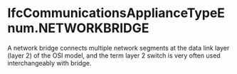 IfcCommunicationsApplianceTypeEnum.NETWORKBRIDGE
================================================
A network bridge connects multiple network segments at the data link layer
(layer 2) of the OSI model, and the term layer 2 switch is very often used
interchangeably with bridge.



